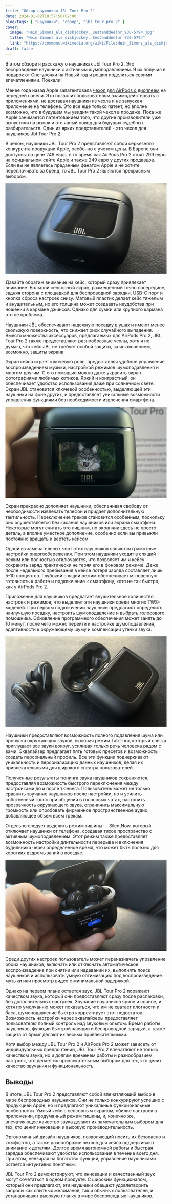 ```yaml
---
title: "Обзор наушников JBL Tour Pro 2"
date: 2024-01-02T10:57:58+02:00
blog/tags: [ "наушники", "обзор", "jbl tour pro 2" ]
cover:
  image: "Hein_Simons_als_diskjockey,_Bestanddeelnr_930-5794.jpg"
  title: "Hein Simons als diskjockey, Bestanddeelnr 930-5794"
  link: "https://commons.wikimedia.org/wiki/File:Hein_Simons_als_diskjockey,_Bestanddeelnr_930-5794.jpg"
draft: false
---
```


В этом обзоре я расскажу о наушниках Jbl Tour Pro 2. Это беспроводные наушники с активным шумоподавлением. Я их получил
в подарок от Снегурочки на Новый год и решил поделиться своими впечатлениями. Поехали!

Менее года назад Apple
запатентовала [чехол для AirPods с дисплеем](https://www.patentlyapple.com/2023/03/apple-invents-an-airpods-case-with-a-frontside-touch-display-allowing-users-to-interact-with-apps-for-music-apple-tv-maps.html
) на передней панели. Это позволит пользователям взаимодействовать с приложениями, не доставая наушники из чехла и не
запуская приложение на телефоне. Это все еще только патент, но вполне возможно, что в будущем мы увидим такой чехол в
продаже. Пока же Apple занимается патентованием того, что другие производители уже выпустили на рынок и это явный повод
для будущих судебных разбирательств. Один из ярких представителей - это чехол для наушников Jbl Tour Pro 2.

<!--more-->

В целом, наушники JBL Tour Pro 2 представляют собой серьезного конкурента продукции Apple, особенно с учетом цены. В
Европе они доступны по цене 249 евро, в то время как AirPods Pro 2 стоят 299 евро на официальном сайте Apple и также 249
евро у других продавцов. Если вы не являетесь преданным фанатом Apple и не хотите переплачивать за бренд, то JBL Tour
Pro 2 являются прекрасным выбором.

![IMG_0031.jpeg](IMG_0031.jpeg)

Давайте обратим внимание на кейс, который сразу привлекает внимание. Большой сенсорный экран, размещенный точно
посередине, задняя сторона с площадкой для беспроводной зарядки, USB-C порт и кнопка сброса настроек снизу. Матовый
пластик делает кейс тяжелым и внушительным, но его толщина может создавать неудобства при ношении в кармане джинсов.
Однако для сумки или крупного кармана это не проблема.

Наушники JBL обеспечивают надежную посадку в ушах и имеют менее скользкую поверхность, что снижает риск случайного
выпадения. Вместо множества аксессуаров, предлагаемых для AirPods Pro 2, JBL Tour Pro 2 также предоставляют
разнообразные чехлы, хотя я не думаю, что кейс JBL не требует особой защиты, за исключением, возможно, защиты экрана.

Экран кейса играет ключевую роль, предоставляя удобное управление воспроизведением музыки, настройкой режимов
шумоподавления и многим другим. С его помощью можно даже украсить экран фотографиями любимых котиков. Яркий и
контрастный, он обеспечивает удобство использования даже при солнечном свете. Экран JBL становится ключевой
особенностью, выделяющей эти наушники на фоне других, и предоставляет уникальные возможности управления функциями без
необходимости извлечения смартфона.

![IMG_0030.jpeg](IMG_0030.jpeg)

Экран прекрасно дополняет наушники, обеспечивая свободу от необходимости извлекать телефон и придаёт дополнительную
тактильность. Переключение треков становится особенным, поскольку оно осуществляется без касания наушников или экрана
смартфона. Некоторые могут считать это лишним, но экранчик здесь не просто деталь, а вполне уместное дополнение,
особенно если вы привыкли постоянно вращать и вертеть кейсом.

Одной из замечательных черт этих наушников являются грамотные настройки энергосбережения. При этом наушники уходят в
спящий режим или полностью отключаются, что позволяет им и кейсу сохранять заряд практически не теряя его в фоновом
режиме. Даже после недельного пребывания в кейсе потеря заряда составляет лишь 5-10 процентов. Глубокий спящий режим
обеспечивает мгновенную готовность к работе и подключение к смартфону, хотя не так быстро, как у AirPods Pro 2.

Приложение для наушников предлагает внушительное количество настроек и режимов, что выделяет эти наушники среди многих
TWS-моделей. При первом подключении наушники предлагают определить наилучшую посадку, настроить шумоподавление и выбрать
голосового помощника. Обновление программного обеспечения может занять до 10 минут, после чего можно перейти к настройке
шумоподавления, адаптивности к окружающему шуму и компенсации утечки звука.

![IMG_0033.jpeg](IMG_0033.jpeg)

Наушники предоставляют возможность полного подавления шума или пропуска окружающих звуков, включая режим TalkThru,
который слегка приглушает все звуки вокруг, усиливая только речь человека рядом с вами. Эквалайзер предлагает пять
готовых пресетов и возможность создать персональный профиль. Все эти функции подчеркивают уникальность и персонализацию
данных наушников, делая их привлекательными для широкого спектра пользователей.

Полученные результаты тюнинга звука наушников сохраняются, предоставляя возможность быстрого переключения между
настройками до и после тюнинга. Пользователь может не только сравнить звучание наушников после настройки, но и усилить
собственный голос при общении в голосовых чатах, настроить прозрачность окружающего звука, ограничить максимальную
громкость или опробовать фирменное пространственное аудио, добавляющее объем всем трекам.

Отдельно следует выделить режим тишины — SilentNow, который отключает наушники от телефона, создавая тихое пространство
с активным шумоподавлением. Этот режим также предоставляет возможность настройки длительности перерыва и включения
будильника через определенное время, что может быть полезно для коротких вздремываний в поездке.

![IMG_0034.jpeg](IMG_0034.jpeg)

Среди других настроек пользователь может переназначать управление обоих наушников, включать или отключать автоматическое
воспроизведение при снятии или надевании их, выполнять поиск наушников и использовать умную оптимизацию под
воспроизведение музыки или просмотр видео с минимальной задержкой.

Однако на первом плане остается звук. JBL Tour Pro 2 поражают качеством звука, который они предоставляют сразу после
распаковки, без дополнительных настроек. Звучание наушников яркое и сочное, и хотя по умолчанию может показаться, что им
не хватает плотности и баса, шумоподавление быстро корректирует этот недостаток. Возможность настройки через эквалайзеры
предоставляет пользователю полный контроль над звуковым опытом. Время работы наушников, функции быстрой зарядки и
беспроводной зарядки, а также защита от брызг делают их весьма привлекательными.

Хотя выбор между JBL Tour Pro 2 и AirPods Pro 2 может зависеть от индивидуальных предпочтений, JBL Tour Pro 2 впечатляют
не только качеством звука, но и долгим временем работы и разнообразием настроек, что делает их привлекательным выбором
для тех, кто ценит качество звучания и функциональность.

## Выводы

В итоге, JBL Tour Pro 2 представляют собой впечатляющий выбор в мире беспроводных наушников. Они не только конкурируют
успешно с продукцией Apple, но и предлагают уникальные функциональные особенности. Умный кейс с сенсорным экраном,
обилие настроек в приложении, продуманный режим тишины, и, конечно же, впечатляющее качество звука делают их
замечательным выбором для тех, кто ценит инновации и высокую производительность.

Эргономичный дизайн наушников, позволяющий носить их безопасно и комфортно, а также разнообразие чехлов для кейса
подчеркивают внимание к деталям. Долгое время автономной работы и быстрая зарядка обеспечивают удобство использования в
течение всего дня. При этом, невзирая на богатство функций, управление наушниками остается интуитивно понятным.

JBL Tour Pro 2 демонстрируют, что инновации и качественный звук могут сочетаться в одном продукте. С широким
функционалом, который они предлагают, эти наушники обещают удовлетворить запросы как опытных меломанов, так и обычных
пользователей, и устанавливают высокую планку в мире беспроводных наушников.
